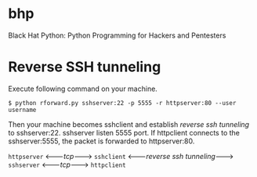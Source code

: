 # bhp
Black Hat Python: Python Programming for Hackers and Pentesters

# Reverse SSH tunneling

Execute following command on your machine.

	$ python rforward.py sshserver:22 -p 5555 -r httpserver:80 --user username

Then your machine becomes sshclient and establish *reverse ssh tunneling* to sshserver:22.
sshserver listen 5555 port.
If httpclient connects to the sshserver:5555, the packet is forwarded to httpserver:80.

`httpserver` <---*tcp*---> `sshclient` <---*reverse ssh tunneling*---> `sshserver` <---*tcp*---> `httpclient`


